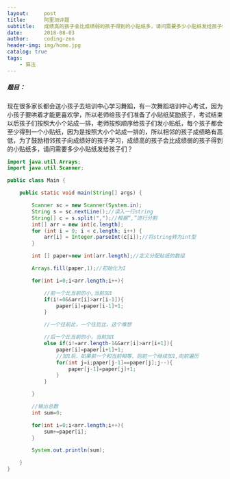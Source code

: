 ```yaml
---
layout:     post
title:      阿里测评题
subtitle:   成绩高的孩子会比成绩弱的孩子得到的小贴纸多，请问需要多少小贴纸发给孩子们？  
date:       2018-08-03
author:     coding-zen
header-img: img/home.jpg
catalog: true
tags:
    - 算法
---
```





##### 题目：  

现在很多家长都会送小孩子去培训中心学习舞蹈，有一次舞蹈培训中心考试，因为小孩子要哄着才能更喜欢学，所以老师给孩子们准备了小贴纸奖励孩子，考试结束以后孩子们按照大小个站成一排，老师按照顺序给孩子们发小贴纸，每个孩子都会至少得到一个小贴纸，因为是按照大小个站成一排的，所以相邻的孩子成绩略有高低，为了鼓励相邻孩子向成绩好的孩子学习，成绩高的孩子会比成绩弱的孩子得到的小贴纸多，请问需要多少小贴纸发给孩子们？ 

```java
import java.util.Arrays;
import java.util.Scanner;

public class Main {

    public static void main(String[] args) {

        Scanner sc = new Scanner(System.in);
        String s = sc.nextLine();//读入一行string
        String[] c = s.split(",");//根据“,”进行分割
        int[] arr = new int[c.length];
        for (int i = 0; i < c.length; i++) {
            arr[i] = Integer.parseInt(c[i]);//将string转为int型
        }

        int [] paper=new int[arr.length];//定义分配贴纸的数组

        Arrays.fill(paper,1);//初始化为1

        for(int i=0;i<arr.length;i++){

            //前一个比当前的小,当前加1
            if(i!=0&&arr[i]>arr[i-1]){
                paper[i]=paper[i-1]+1;
            }

            //一个往前比，一个往后比，这个难想

            //后一个比当前的小，当前加1
            else if(i!=arr.length-1&&arr[i]>arr[i+1]){
                paper[i]=paper[i+1]+1;
                //加1后，如果前一个和当前相等，则前一个继续加1,向前遍历
                for(int j=i;paper[j-1]==paper[j];j--){
                    paper[j-1]=paper[j]+1;
                }
            }

        }

        //输出总数
        int sum=0;

        for(int i=0;i<arr.length;i++){
            sum+=paper[i];
        }

        System.out.println(sum);

    }
}
```

